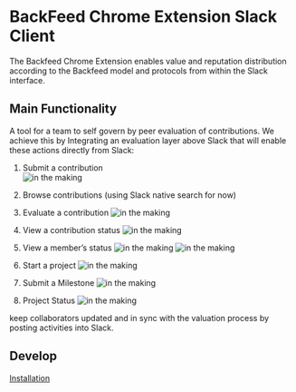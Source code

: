 
# BackFeed Chrome Extension Slack Client

The Backfeed Chrome Extension enables value and reputation distribution according to the Backfeed model and protocols from within the Slack interface. 

## Main Functionality
A tool for a team to self govern by peer evaluation of contributions.
We achieve this by Integrating an evaluation layer above Slack that will enable these actions directly from Slack:

1. Submit a contribution  
![in the making](https://raw.githubusercontent.com/Backfeed/Backfeed-Slack-Client/master/assets/screens/new-contribution.png)
  
2. Browse contributions (using Slack native search for now)

3. Evaluate a contribution
![in the making](https://raw.githubusercontent.com/Backfeed/Backfeed-Slack-Client/master/assets/screens/new-evaluation.png)
  
4. View a contribution status
![in the making](https://raw.githubusercontent.com/Backfeed/Backfeed-Slack-Client/master/assets/screens/contribution-status.png)

5. View a member’s status
![in the making](https://raw.githubusercontent.com/Backfeed/Backfeed-Slack-Client/master/assets/screens/user-member-status-pre-selection.png)
![in the making](https://raw.githubusercontent.com/Backfeed/Backfeed-Slack-Client/master/assets/screens/user-member-status-selected.png)

6. Start a project
![in the making](https://raw.githubusercontent.com/Backfeed/Backfeed-Slack-Client/master/assets/screens/new-project.png)

7. Submit a Milestone
![in the making](https://raw.githubusercontent.com/Backfeed/Backfeed-Slack-Client/master/assets/screens/new-milestone.png)

8. Project Status
![in the making](https://raw.githubusercontent.com/Backfeed/Backfeed-Slack-Client/master/assets/screens/project-status.png)

keep collaborators updated and in sync with the valuation process by posting activities into Slack.

 
## Develop
  
  <a href="https://github.com/Backfeed/Backfeed-Slack-Client/blob/master/install.md">Installation</a>
